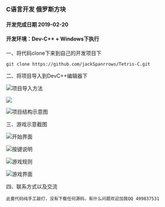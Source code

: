 ### C语言开发 俄罗斯方块
#### 开发完成日期 2019-02-20
#### 开发环境：Dev-C++ + Windows下执行
一、将代码clone下来到自己的开发项目下
```
git clone https://github.com/jackSpanrrows/Tetris-C.git
```

二、将项目导入到DevC++编辑器下

![项目导入方法](http://static.imlaoa.com/Tetris-C/images/2.png)

![](http://static.imlaoa.com/Tetris-C/images/3.png)

![项目结构示意图](http://static.imlaoa.com/Tetris-C/images/1.png)

三、游戏示意截图

![开始界面](http://static.imlaoa.com/Tetris-C/images/4.png)

![按键说明](http://static.imlaoa.com/Tetris-C/images/5.png)

![游戏规则](http://static.imlaoa.com/Tetris-C/images/6.png)

![游戏界面](http://static.imlaoa.com/Tetris-C/images/7.png)

四、联系方式以及交流
```
此套代码纯手工敲打，没有下载任何源码，有什么问题欢迎加我QQ 499837531
```